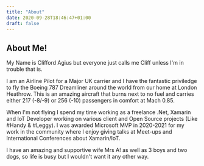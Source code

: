 ```yaml
---
title: "About"
date: 2020-09-28T18:46:47+01:00
draft: false
---
```


## About Me!

My Name is Clifford Agius but everyone just calls me Cliff unless I'm in trouble that is.

I am an Airline Pilot for a Major UK carrier and I have the fantastic priviledge to fly the Boeing 787 Dreamliner around the world from our home at London Heathrow.  This is an amazing aircraft that burns next to no fuel and carries either 217 (-8/-9) or 256 (-10) passengers in comfort at Mach 0.85.

When I'm not flying I spend my time working as a freelance .Net, Xamarin and IoT Developer working on various client and Open Source projects (Like #Handy & #Leggy).  I was awarded Microsoft MVP in 2020-2021 for my work in the community where I enjoy giving talks at Meet-ups and International Conferences about Xamarin/IoT.

I have an amazing and supportive wife Mrs A! as well as 3 boys and two dogs, so life is busy but I wouldn't want it any other way.
